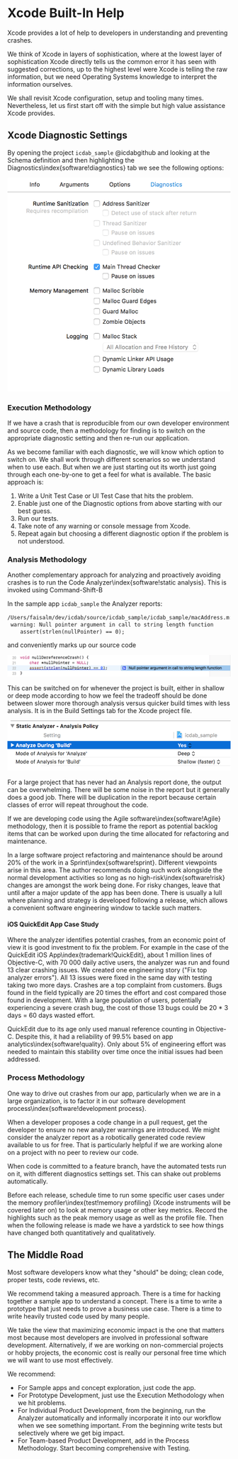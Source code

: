 # Xcode Built-In Help

Xcode provides a lot of help to developers in understanding and preventing crashes.

We think of Xcode in layers of sophistication, where at the lowest layer of sophistication Xcode directly tells us the common error it has seen with suggested corrections, up to the highest level were Xcode is telling the raw information, but we need Operating Systems knowledge to interpret the information ourselves.

We shall revisit Xcode configuration, setup and tooling many times.  Nevertheless, let us first start off with the simple but high value assistance Xcode provides.

## Xcode Diagnostic Settings

By opening the project `icdab_sample` @icdabgithub and looking at the Schema definition and then highlighting the Diagnostics\index{software!diagnostics} tab we see the following options:

![](screenshots/diagnostic_settings.png)

### Execution Methodology

If we have a crash that is reproducible from our own developer environment and source code, then a methodology for finding is to switch on the appropriate diagnostic setting and then re-run our application.

As we become familiar with each diagnostic, we will know which option to switch on.  We shall work through different scenarios so we understand when to use each.  But when we are just starting out its worth just going through each one-by-one to get a feel for what is available.  The basic approach is:

1.  Write a Unit Test Case or UI Test Case that hits the problem.
1.  Enable just one of the Diagnostic options from above starting with our best guess.
1.  Run our tests.
1.  Take note of any warning or console message from Xcode.
1.  Repeat again but choosing a different diagnostic option if the problem is not understood.

### Analysis Methodology

Another complementary approach for analyzing and proactively avoiding crashes is to run the Code Analyzer\index{software!static analysis}.
This is invoked using Command-Shift-B

In the sample app `icdab_sample` the Analyzer reports:

```
/Users/faisalm/dev/icdab/source/icdab_sample/icdab_sample/macAddress.m:22:12:
 warning: Null pointer argument in call to string length function
    assert(strlen(nullPointer) == 0);
```

and conveniently marks up our source code

![](screenshots/analyser_null.png)

This can be switched on for whenever the project is built, either in shallow or deep mode according to how we feel the tradeoff should be done between slower more thorough analysis versus quicker build times with less analysis.  It is in the Build Settings tab for the Xcode project file.

![](screenshots/static_analyser_build.png)

For a large project that has never had an Analysis report done, the output can be overwhelming.
There will be some noise in the report but it generally does a good job.  There will be duplication in the report because certain classes of error will repeat throughout the code.

If we are developing code using the Agile software\index{software!Agile} methodology, then it is possible to frame the report as potential backlog items that can be worked upon during the time allocated for refactoring and maintenance.

In a large software project refactoring and maintenance should be around 20% of the work in a Sprint\index{software!sprint}.  Different viewpoints arise in this area.  The author recommends doing such work alongside the normal development activities so long as no high-risk\index{software!risk} changes are amongst the work being done.  For risky changes, leave that until after a major update of the app has been done.  There is usually a lull where planning and strategy is developed following a release, which allows a convenient software engineering window to tackle such matters.

#### iOS QuickEdit App Case Study

Where the analyzer identifies potential crashes, from an economic point of view it is good investment to fix the problem.  For example in the case of the QuickEdit iOS App\index{trademark!QuickEdit}, about 1 million lines of Objective-C, with 70 000 daily active users, the analyzer was run and found 13 clear crashing issues.  We created one engineering story ("Fix top analyzer errors").  All 13 issues were fixed in the same day with testing taking two more days.  Crashes are a top complaint from customers.  Bugs found in the field typically are 20 times the effort and cost compared those found in development.  With a large population of users, potentially experiencing a severe crash bug, the cost of those 13 bugs could be 20 * 3 days = 60 days wasted effort.  

QuickEdit due to its age only used manual reference counting in Objective-C.  Despite this, it had a reliability of 99.5% based on app analytics\index{software!quality}.  Only about 5% of engineering effort was needed to maintain this stability over time once the initial issues had been addressed.

### Process Methodology

One way to drive out crashes from our app, particularly when we are in a large organization, is to factor it in our software development process\index{software!development process}.

When a developer proposes a code change in a pull request, get the developer to ensure no new analyzer warnings are introduced.  We might consider the analyzer report as a robotically generated code review available to us for free.  That is particularly helpful if we are working alone on a project with no peer to review our code.

When code is committed to a feature branch, have the automated tests run on it, with different diagnostics settings set.  This can shake out problems automatically.

Before each release, schedule time to run some specific user cases under the memory profiler\index{test!memory profiling} (Xcode instruments will be covered later on) to look at memory usage or other key metrics.  Record the highlights such as the peak memory usage as well as the profile file.  Then when the following release is made we have a yardstick to see how things have changed both quantitatively and qualitatively.

## The Middle Road

Most software developers know what they "should" be doing; clean code, proper tests, code reviews, etc.

We recommend taking a measured approach.  There is a time for hacking together a sample app to understand a concept.  There is a time to write a prototype that just needs to prove a business use case.  There is a time to write heavily trusted code used by many people.

We take the view that maximizing economic impact is the one that matters most because most developers are involved in professional software development.  Alternatively, if we are working on non-commercial projects or hobby projects, the economic cost is really our personal free time which we will want to use most effectively.

We recommend:

- For Sample apps and concept exploration, just code the app.
- For Prototype Development, just use the Execution Methodology when we hit problems.
- For Individual Product Development, from the beginning, run the Analyzer automatically and informally incorporate it into our workflow when we see something important.  From the beginning write tests but selectively where we get big impact.
- For Team-based Product Development, add in the Process Methodology.  Start becoming comprehensive with Testing.
